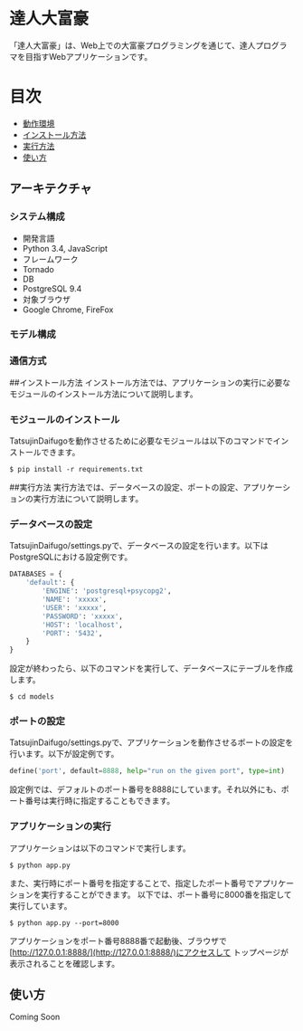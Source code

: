 # 達人大富豪
「達人大富豪」は、Web上での大富豪プログラミングを通じて、達人プログラマを目指すWebアプリケーションです。


# 目次
- [動作環境](#動作環境)
- [インストール方法](#インストール方法)
- [実行方法](#実行方法)
- [使い方](#使い方)

## アーキテクチャ
### システム構成
* 開発言語
 * Python 3.4, JavaScript
* フレームワーク
 * Tornado
* DB
 * PostgreSQL 9.4
* 対象ブラウザ
 * Google Chrome, FireFox

### モデル構成

### 通信方式


##インストール方法
インストール方法では、アプリケーションの実行に必要なモジュールのインストール方法について説明します。

### モジュールのインストール
TatsujinDaifugoを動作させるために必要なモジュールは以下のコマンドでインストールできます。
```shell
$ pip install -r requirements.txt
```

##実行方法
実行方法では、データベースの設定、ポートの設定、アプリケーションの実行方法について説明します。
### データベースの設定
TatsujinDaifugo/settings.pyで、データベースの設定を行います。以下はPostgreSQLにおける設定例です。
```python
DATABASES = {
    'default': {
        'ENGINE': 'postgresql+psycopg2',
        'NAME': 'xxxxx',
        'USER': 'xxxxx',
        'PASSWORD': 'xxxxx',
        'HOST': 'localhost',
        'PORT': '5432',
    }
}
```

設定が終わったら、以下のコマンドを実行して、データベースにテーブルを作成します。
```shell
$ cd models
```


### ポートの設定
TatsujinDaifugo/settings.pyで、アプリケーションを動作させるポートの設定を行います。以下が設定例です。
```python
define('port', default=8888, help="run on the given port", type=int)
```
設定例では、デフォルトのポート番号を8888にしています。それ以外にも、ポート番号は実行時に指定することもできます。

### アプリケーションの実行
アプリケーションは以下のコマンドで実行します。
```shell
$ python app.py
```
また、実行時にポート番号を指定することで、指定したポート番号でアプリケーションを実行することができます。
以下では、ポート番号に8000番を指定して実行しています。
```shell
$ python app.py --port=8000
```
アプリケーションをポート番号8888番で起動後、ブラウザで[http://127.0.0.1:8888/](http://127.0.0.1:8888/)にアクセスして
トップページが表示されることを確認します。


## 使い方
Coming Soon
